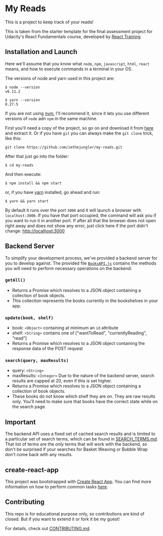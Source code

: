# My Reads

This is a project to keep track of your reads!

This is taken from the starter template for the final assessment project for Udacity's React Fundamentals course, developed by [React Training](https://reacttraining.com).

## Installation and Launch

Here we'll assume that you know what `node`, `npm`, `javascript`, `html`, `react` means, and how to execute commands in a terminal in your OS. 

The versions of node and yarn used in this project are: 

```
$ node --version
v6.11.2
  
$ yarn --version
0.27.5
```
If you are not using [nvm](https://github.com/creationix/nvm), I'll recommend it, since it lets you use different versions of `node` adn `npm` in the same machine.

First you'll need a copy of the project, so go on and download it from [here](https://github.com/facebookincubator/create-react-app/archive/master.zip) and extract it. Or if you have `git` you can always make the `git clone` trick, like this:

`git clone https://github.com/imthejungler/my-reads.git`

After that just go into the folder:

`$ cd my-reads`

And then execute:

`$ npm install && npm start` 

or, if you have [yarn](https://yarnpkg.com/en/) installed, go ahead and run:

`$ yarn && yarn start`

By default it runs over the port `3000` and it will launch a browser with `localhost:3000`. If you have that port occupied, the command will ask you if you want to run it in another port. If after all that the browser does not open right away and does not show any error, just click here if the port didn't change: [http://localhost:3000](http://localhost:3000) 

## Backend Server

To simplify your development process, we've provided a backend server for you to develop against. The provided file [`BooksAPI.js`](src/BooksAPI.js) contains the methods you will need to perform necessary operations on the backend:

### `getAll()`
* Returns a Promise which resolves to a JSON object containing a collection of book objects.
* This collection represents the books currently in the bookshelves in your app.

### `update(book, shelf)`
* book: `<Object>` containing at minimum an `id` attribute
* shelf: `<String>` contains one of ["wantToRead", "currentlyReading", "read"]  
* Returns a Promise which resolves to a JSON object containing the response data of the POST request

### `search(query, maxResults)`
* query: `<String>`
* maxResults: `<Integer>` Due to the nature of the backend server, search results are capped at 20, even if this is set higher.
* Returns a Promise which resolves to a JSON object containing a collection of book objects.
* These books do not know which shelf they are on. They are raw results only. You'll need to make sure that books have the correct state while on the search page.

## Important
The backend API uses a fixed set of cached search results and is limited to a particular set of search terms, which can be found in [SEARCH_TERMS.md](SEARCH_TERMS.md). That list of terms are the _only_ terms that will work with the backend, so don't be surprised if your searches for Basket Weaving or Bubble Wrap don't come back with any results. 

## create-react-app

This project was bootstrapped with [Create React App](https://github.com/facebookincubator/create-react-app). You can find more information on how to perform common tasks [here](https://github.com/facebookincubator/create-react-app/blob/master/packages/react-scripts/template/README.md).

## Contributing

This repo is for educational purpose only, so contributions are kind of closed. But if you want to extend it or fork it be my guest! 

For details, check out [CONTRIBUTING.md](CONTRIBUTING.md).
